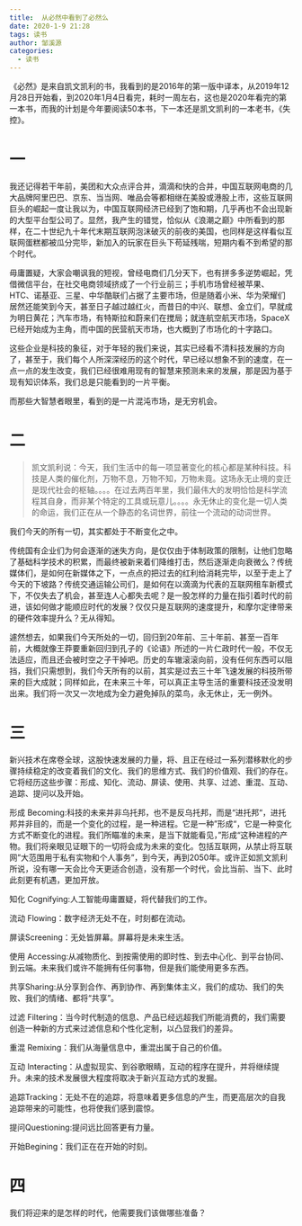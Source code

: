 ```yaml
---
title:  从必然中看到了必然么
date: 2020-1-9 21:28
tags: 读书
author: 邹溪源
categories:
  - 读书
---
```


《必然》是来自凯文凯利的书，我看到的是2016年的第一版中译本，从2019年12月28日开始看，到2020年1月4日看完，耗时一周左右，这也是2020年看完的第一本书，而我的计划是今年要阅读50本书，下一本还是凯文凯利的一本老书，《失控》。

# 一
我还记得若干年前，美团和大众点评合并，滴滴和快的合并，中国互联网电商的几大品牌阿里巴巴、京东、当当网、唯品会等都相继在美股或港股上市，这些互联网巨头的崛起一度让我以为，中国互联网经济已经到了饱和期，几乎再也不会出现新的大型平台型公司了。显然，我产生的错觉，恰似从《浪潮之巅》中所看到的那样，在二十世纪九十年代末期互联网泡沫破灭的前夜的美国，也同样是这样看似互联网蛋糕都被瓜分完毕，新加入的玩家在巨头下苟延残喘，短期内看不到希望的那个时代。

毋庸置疑，大家会嘲讽我的短视，曾经电商们几分天下，也有拼多多逆势崛起，凭借微信平台，在社交电商领域挤成了一个行业前三；手机市场曾经被苹果、HTC、诺基亚、三星、中华酷联们占据了主要市场，但是随着小米、华为荣耀们居然还能笑到今天，甚至日子越过越红火，而昔日的中兴、联想、金立们，早就成为明日黄花；汽车市场，有特斯拉和蔚来们在搅局；就连航空航天市场，SpaceX已经开始成为主角，而中国的民营航天市场，也大概到了市场化的十字路口。

这些企业是科技的象征，对于年轻的我们来说，其实已经看不清科技发展的方向了，甚至于，我们每个人所深深经历的这个时代，早已经以想象不到的速度，在一点一点的发生改变，我们已经很难用现有的智慧来预测未来的发展，那是因为基于现有知识体系，我们总是只能看到的一片平衡。

而那些大智慧者眼里，看到的是一片混沌市场，是无穷机会。

# 二
>凯文凯利说：今天，我们生活中的每一项显著变化的核心都是某种科技。科技是人类的催化剂，万物不息，万物不知，万物未竟。这场永无止境的变迁是现代社会的枢轴。。。。在过去两百年里，我们最伟大的发明恰恰是科学流程其自身，而非某个特定的工具或玩意儿。。。。永无休止的变化是一切人类的命运，我们正在从一个静态的名词世界，前往一个流动的动词世界。

我们今天的所有一切，其实都处于不断变化之中。

传统国有企业们为何会逐渐的迷失方向，是仅仅由于体制政策的限制，让他们忽略了基础科学技术的积累，而最终被新来着们降维打击，然后逐渐走向衰微么？传统媒体们，是如何在新媒体之下，一点点的把过去的红利给消耗完毕，以至于走上了今天的下坡路？传统交通运输公司们，是如何在以滴滴为代表的互联网租车新模式下，不仅失去了机会，甚至连人心都失去呢？是一股怎样的力量在指引着时代的前进，该如何做才能顺应时代的发展？仅仅只是互联网的速度提升，和摩尔定律带来的硬件效率提升么？无从得知。

遽然想去，如果我们今天所处的一切，回归到20年前、三十年前、甚至一百年前，大概就像王莽要重新回归到孔子的《论语》所述的一片仁政时代一般，不仅无法适应，而且还会被时空之子干掉吧。历史的车辙滚滚向前，没有任何东西可以阻挡，我们只需想到，我们今天所有的以前，其实是过去三十年飞速发展的科技所带来的巨大成就；同样如此，在未来三十年，可以真正主导生活的重要科技还没发明出来。我们将一次又一次地成为全力避免掉队的菜鸟，永无休止，无一例外。

# 三
新兴技术在席卷全球，这股快速发展的力量，将、且正在经过一系列潜移默化的步骤持续稳定的改变着我们的文化、我们的思维方式、我们的价值观、我们的存在。它将经历这些步骤：形成、知化、流动、屏读、使用、共享、过滤、重混、互动、追踪、提问以及开始。

形成 Becoming:科技的未来并非乌托邦，也不是反乌托邦，而是“进托邦“，进托邦并非目的，而是一个变化的过程，是一种进程。它是一种”形成“，它是一种变化方式不断变化的进程。我们所瞄准的未来，是当下就能看见，”形成“这种进程的产物。我们将亲眼见证眼下的一切将会成为未来的变化。包括互联网，从禁止将互联网”大范围用于私有实物和个人事务”，到今天，再到2050年。或许正如凯文凯利所说，没有哪一天会比今天更适合创造，没有那一个时代，会比当前、当下、此时此刻更有机遇，更加开放。

知化 Cognifying:人工智能毋庸置疑，将代替我们的工作。

流动 Flowing：数字经济无处不在，时刻都在流动。

屏读Screening：无处皆屏幕。屏幕将是未来生活。

使用 Accessing:从减物质化、到按需使用的即时性、到去中心化、到平台协同、到云端。未来我们或许不能拥有任何事物，但是我们能使用更多东西。

共享Sharing:从分享到合作、再到协作、再到集体主义，我们的成功、我们的失败、我们的情绪、都将“共享”。

过滤 Filtering：当今时代制造的信息、产品已经远超我们所能消费的，我们需要创造一种新的方式来过滤信息和个性化定制，以凸显我们的差异。

重混 Remixing：我们从海量信息中，重混出属于自己的价值。

互动 Interacting：从虚拟现实、到谷歌眼睛，互动的程序在提升，并将继续提升。未来的技术发展很大程度将取决于新兴互动方式的发掘。

追踪Tracking：无处不在的追踪，将意味着更多信息的产生，而更高层次的自我追踪带来的可能性，也将使我们感到震惊。

提问Questioning:提问远比回答更有力量。

开始Begining：我们正在在开始的时刻。

# 四
我们将迎来的是怎样的时代，他需要我们该做哪些准备？

